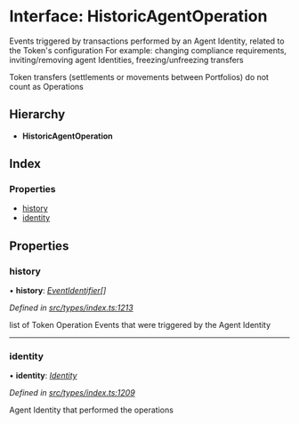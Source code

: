 # Interface: HistoricAgentOperation

Events triggered by transactions performed by an Agent Identity, related to the Token's configuration
  For example: changing compliance requirements, inviting/removing agent Identities, freezing/unfreezing transfers

Token transfers (settlements or movements between Portfolios) do not count as Operations

## Hierarchy

* **HistoricAgentOperation**

## Index

### Properties

* [history](historicagentoperation.md#history)
* [identity](historicagentoperation.md#identity)

## Properties

###  history

• **history**: *[EventIdentifier](eventidentifier.md)[]*

*Defined in [src/types/index.ts:1213](https://github.com/PolymathNetwork/polymesh-sdk/blob/108d588b/src/types/index.ts#L1213)*

list of Token Operation Events that were triggered by the Agent Identity

___

###  identity

• **identity**: *[Identity](../classes/identity.md)*

*Defined in [src/types/index.ts:1209](https://github.com/PolymathNetwork/polymesh-sdk/blob/108d588b/src/types/index.ts#L1209)*

Agent Identity that performed the operations
